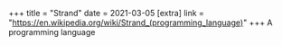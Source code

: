+++
title = "Strand"
date = 2021-03-05
[extra]
link = "https://en.wikipedia.org/wiki/Strand_(programming_language)"
+++
A programming language


